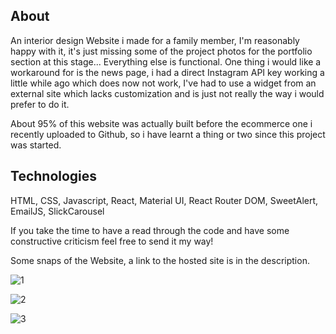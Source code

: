 ## About

An interior design Website i made for a family member, I'm reasonably happy with it, it's just missing some of the project photos for the portfolio section at this stage... Everything else is functional. One thing i would like a workaround for is the news page, i had a direct Instagram API key working a little while ago which does now not work, I've had to use a widget from an external site which lacks customization and is just not really the way i would prefer to do it.

About 95% of this website was actually built before the ecommerce one i recently uploaded to Github, so i have learnt a thing or two since this project was started.

## Technologies

HTML, CSS, Javascript, React, Material UI, React Router DOM, SweetAlert, EmailJS, SlickCarousel

If you take the time to have a read through the code and have some constructive criticism feel free to send it my way!

Some snaps of the Website, a link to the hosted site is in the description.



![1](https://user-images.githubusercontent.com/73814371/166452957-798e0762-e3c0-4892-b9d9-ce764fd2751e.JPG)


![2](https://user-images.githubusercontent.com/73814371/166452964-22634c35-9431-4b93-9d9b-c4ca63f99a7d.JPG)


![3](https://user-images.githubusercontent.com/73814371/166452976-0b23d91c-3412-49cc-a7f5-af3bd69bd76c.JPG)
